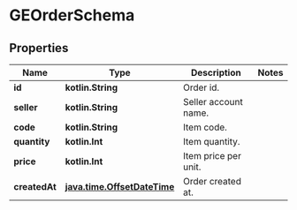 
# GEOrderSchema

## Properties
Name | Type | Description | Notes
------------ | ------------- | ------------- | -------------
**id** | **kotlin.String** | Order id. | 
**seller** | **kotlin.String** | Seller account name. | 
**code** | **kotlin.String** | Item code. | 
**quantity** | **kotlin.Int** | Item quantity. | 
**price** | **kotlin.Int** | Item price per unit. | 
**createdAt** | [**java.time.OffsetDateTime**](java.time.OffsetDateTime.md) | Order created at. | 



